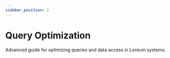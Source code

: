 ```yaml
---
sidebar_position: 1
---
```


# Query Optimization

Advanced guide for optimizing queries and data access in Loreum systems. 